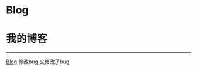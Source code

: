 ﻿# Blog
<h1>我的博客</h1>
<hr></hr>
<a href="https://htmlpreview.github.io/?https://github.com/cold-code/Blog/blob/master/%E5%8D%9A%E5%AE%A2.html">Blog</a>
修改bug
又修改了bug
